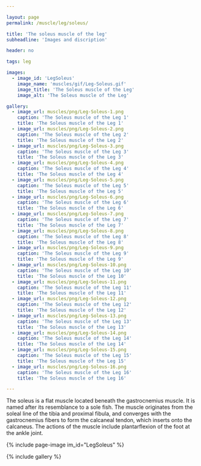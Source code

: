 ```yaml
---

layout: page
permalink: /muscle/leg/soleus/

title: 'The soleus muscle of the leg'
subheadline: 'Images and discription'

header: no

tags: leg

images:
  - image_id: 'LegSoleus'
    image_name: 'muscles/gif/Leg-Soleus.gif'
    image_title: 'The Soleus muscle of the Leg'
    image_alt: 'The Soleus muscle of the Leg' 

gallery:
  - image_url: muscles/png/Leg-Soleus-1.png
    caption: 'The Soleus muscle of the Leg 1'
    title: 'The Soleus muscle of the Leg 1'
  - image_url: muscles/png/Leg-Soleus-2.png
    caption: 'The Soleus muscle of the Leg 2'
    title: 'The Soleus muscle of the Leg 2'
  - image_url: muscles/png/Leg-Soleus-3.png
    caption: 'The Soleus muscle of the Leg 3'
    title: 'The Soleus muscle of the Leg 3'
  - image_url: muscles/png/Leg-Soleus-4.png
    caption: 'The Soleus muscle of the Leg 4'
    title: 'The Soleus muscle of the Leg 4'
  - image_url: muscles/png/Leg-Soleus-5.png
    caption: 'The Soleus muscle of the Leg 5'
    title: 'The Soleus muscle of the Leg 5'
  - image_url: muscles/png/Leg-Soleus-6.png
    caption: 'The Soleus muscle of the Leg 6'
    title: 'The Soleus muscle of the Leg 6'
  - image_url: muscles/png/Leg-Soleus-7.png
    caption: 'The Soleus muscle of the Leg 7'
    title: 'The Soleus muscle of the Leg 7'
  - image_url: muscles/png/Leg-Soleus-8.png
    caption: 'The Soleus muscle of the Leg 8'
    title: 'The Soleus muscle of the Leg 8'
  - image_url: muscles/png/Leg-Soleus-9.png
    caption: 'The Soleus muscle of the Leg 9'
    title: 'The Soleus muscle of the Leg 9'
  - image_url: muscles/png/Leg-Soleus-10.png
    caption: 'The Soleus muscle of the Leg 10'
    title: 'The Soleus muscle of the Leg 10'
  - image_url: muscles/png/Leg-Soleus-11.png
    caption: 'The Soleus muscle of the Leg 11'
    title: 'The Soleus muscle of the Leg 11'
  - image_url: muscles/png/Leg-Soleus-12.png
    caption: 'The Soleus muscle of the Leg 12'
    title: 'The Soleus muscle of the Leg 12'
  - image_url: muscles/png/Leg-Soleus-13.png
    caption: 'The Soleus muscle of the Leg 13'
    title: 'The Soleus muscle of the Leg 13'
  - image_url: muscles/png/Leg-Soleus-14.png
    caption: 'The Soleus muscle of the Leg 14'
    title: 'The Soleus muscle of the Leg 14'
  - image_url: muscles/png/Leg-Soleus-15.png
    caption: 'The Soleus muscle of the Leg 15'
    title: 'The Soleus muscle of the Leg 15'
  - image_url: muscles/png/Leg-Soleus-16.png
    caption: 'The Soleus muscle of the Leg 16'
    title: 'The Soleus muscle of the Leg 16'

---
```


The soleus is a flat muscle located beneath the gastrocnemius muscle. It is named after its resemblance to a sole fish. The muscle originates from the soleal line of the tibia and proximal fibula, and converges with the gastrocnemius fibers to form the calcaneal tendon, which inserts onto the calcaneus. The actions of the muscle include plantarflexion of the foot at the ankle joint.

{% include page-image im_id="LegSoleus" %}

{% include gallery %}